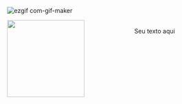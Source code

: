 ![ezgif com-gif-maker](https://user-images.githubusercontent.com/54451768/232890937-de05cbf7-1a13-4f9c-ad27-36bb6c7ea528.gif)

<div align="center">
  <img src="https://user-images.githubusercontent.com/54451768/232884438-103d4791-8078-44fc-ab79-2000424046bd.gif" width="180" height="180" align="left"/>
  <br>
  Seu texto aqui
</div>
